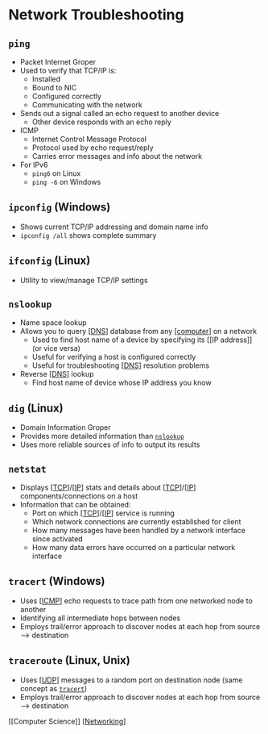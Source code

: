 # Network Troubleshooting

## `ping`

- Packet Internet Groper
- Used to verify that TCP/IP is:
  - Installed
  - Bound to NIC
  - Configured correctly
  - Communicating with the network
- Sends out a signal called an echo request to another device
  - Other device responds with an echo reply
- ICMP
  - Internet Control Message Protocol
  - Protocol used by echo request/reply
  - Carries error messages and info about the network
- For IPv6
  - `ping6` on Linux
  - `ping -6` on Windows

## `ipconfig` (Windows)

- Shows current TCP/IP addressing and domain name info
- `ipconfig /all` shows complete summary

## `ifconfig` (Linux)

- Utility to view/manage TCP/IP settings

## `nslookup`

- Name space lookup
- Allows you to query [[DNS]] database from any [[computer]] on a network
  - Used to find host name of a device by specifying its [[IP address]] (or vice versa)
  - Useful for verifying a host is configured correctly
  - Useful for troubleshooting [[DNS]] resolution problems
- Reverse [[DNS]] lookup
  - Find host name of device whose IP address you know

## `dig` (Linux)

- Domain Information Groper
- Provides more detailed information than [`nslookup`](#nslookup)
- Uses more reliable sources of info to output its results

## `netstat`

- Displays [[TCP]]/[[IP]] stats and details about [[TCP]]/[[IP]] components/connections on a host
- Information that can be obtained:
  - Port on which [[TCP]]/[[IP]] service is running
  - Which network connections are currently established for client
  - How many messages have been handled by a network interface since activated
  - How many data errors have occurred on a particular network interface

## `tracert` (Windows)

- Uses [[ICMP]] echo requests to trace path from one networked node to another
- Identifying all intermediate hops between nodes
- Employs trail/error approach to discover nodes at each hop from source --> destination
  
## `traceroute` (Linux, Unix)

- Uses [[UDP]] messages to a random port on destination node (same concept as [`tracert`](#traceroute-linux-unix))
- Employs trail/error approach to discover nodes at each hop from source --> destination

[[Computer Science]] [[Networking]]

[//begin]: # "Autogenerated link references for markdown compatibility"
[dns]: dns "DNS (Domain Name System)"
[computer]: computer "Computer"
[ip-address]: ip-address "IP Address"
[tcp]: tcp "TCP (Transmission Control Protocol)"
[ip]: ip "IP (Internet Protocol)"
[icmp]: icmp "ICMP (Internet Control Message Protocol)"
[udp]: udp "UDP (User Datagram Protocol)"
[computer-science]: computer-science "Computer Science"
[networking]: networking "Networking"
[//end]: # "Autogenerated link references"